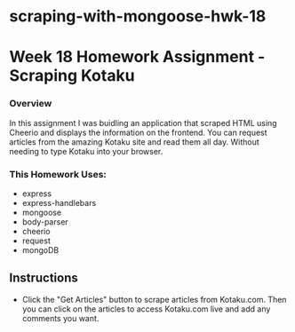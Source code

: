 # scraping-with-mongoose-hwk-18

# Week 18 Homework Assignment - Scraping Kotaku

### Overview

In this assignment I was buidling an application that scraped HTML using Cheerio and displays the information on the frontend. You can request articles from the amazing Kotaku site and read them all day. Without needing to type Kotaku into your browser. 

### This Homework Uses: 

- express
- express-handlebars
- mongoose
- body-parser
- cheerio
- request
- mongoDB



## Instructions

* Click the "Get Articles" button to scrape articles from Kotaku.com. Then you can click on the articles to access Kotaku.com live and add any comments you want. 
